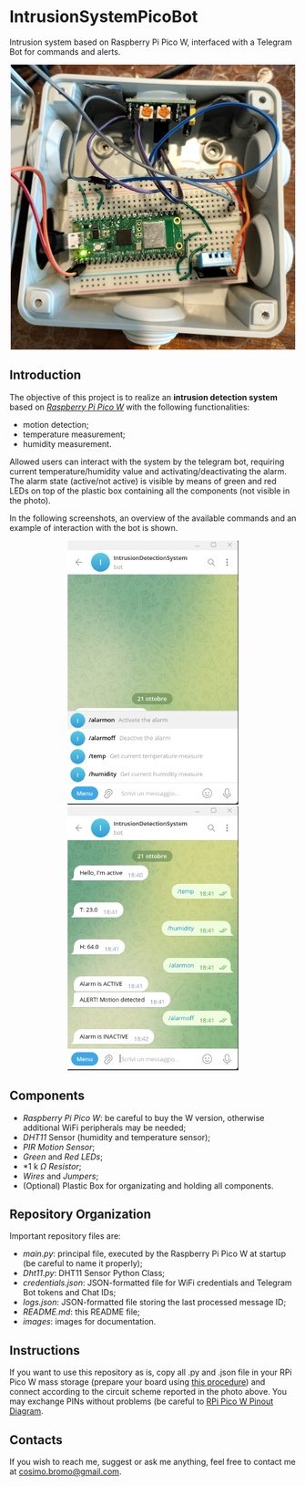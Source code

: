 # IntrusionSystemPicoBot
Intrusion system based on Raspberry Pi Pico W, interfaced with a Telegram Bot for commands and alerts.

<p align="center">
	<img src="images/circuit.jpg" alt="Circuit Picture" width="500"/>
</p>

## Introduction 
The objective of this project is to realize an **intrusion detection system** based on [*Raspberry Pi Pico W*](https://www.raspberrypi.com/products/raspberry-pi-pico/) with the following functionalities: 
- motion detection; 
- temperature measurement; 
- humidity measurement. 

Allowed users can interact with the system by the telegram bot, requiring current temperature/humidity value and activating/deactivating the alarm. The alarm state (active/not active) is visible by means of green and red LEDs on top of the plastic box containing all the components (not visible in the photo). 

In the following screenshots, an overview of the available commands and an example of interaction with the bot is shown. 

<p align="center">
	<img src="images/commands.png" alt="Available Commands" width="300"/>
    <img src="images/working_example.png" alt="Working Example" width="300"/>
</p>

## Components 
- *Raspberry Pi Pico W*: be careful to buy the W version, otherwise additional WiFi peripherals may be needed; 
- *DHT11* Sensor (humidity and temperature sensor);
- *PIR Motion Sensor*;
- *Green* and *Red* *LEDs*;
- *1 k $\Omega$ *Resistor*; 
- *Wires* and *Jumpers*;
- (Optional) Plastic Box for organizating and holding all components.

## Repository Organization 
Important repository files are: 
- *main.py*: principal file, executed by the Raspberry Pi Pico W at startup (be careful to name it properly); 
- *Dht11.py*: DHT11 Sensor Python Class;
- *credentials.json*: JSON-formatted file for WiFi credentials and Telegram Bot tokens and Chat IDs;
- *logs.json*: JSON-formatted file storing the last processed message ID;
- *README.md*: this README file; 
- *images*: images for documentation.

## Instructions
If you want to use this repository as is, copy all .py and .json file in your RPi Pico W mass storage (prepare your board using [this procedure](https://projects.raspberrypi.org/en/projects/get-started-pico-w/1)) and connect according to the circuit scheme reported in the photo above. You may exchange PINs without problems (be careful to [RPi Pico W Pinout Diagram](https://datasheets.raspberrypi.com/picow/PicoW-A4-Pinout.pdf). 

## Contacts

If you wish to reach me, suggest or ask me anything, feel free to contact me at [cosimo.bromo@gmail.com](mailto:cosimo.bromo@gmail.com). 